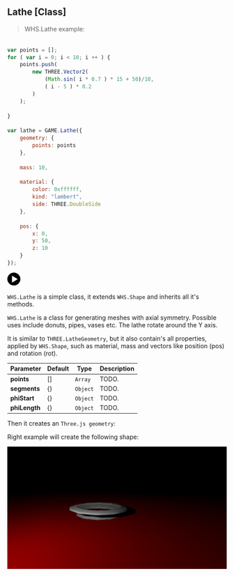 <h2 class="ws" id="lathe">Lathe [Class]</h2>

> WHS.Lathe example:

```javascript

var points = [];
for ( var i = 0; i < 10; i ++ ) {
    points.push( 
        new THREE.Vector2( 
            (Math.sin( i * 0.7 ) * 15 + 50)/10, 
            ( i - 5 ) * 0.2 
        ) 
    );

}

var lathe = GAME.Lathe({
    geometry: {
        points: points
    },

    mass: 10,

    material: {
        color: 0xffffff,
        kind: "lambert",
        side: THREE.DoubleSide
    },

    pos: {
        x: 0,
        y: 50,
        z: 10
    }
});

```

<div id="lathe_ex" class="example output">
    <div class="splash" onclick="Lathe_example.start()">
        <img src="images/play.png" width="30" height="30">
    </div>
    <div class="actions">
        <i class="fa fa-pause"></i>
        <i class="fa fa-repeat" onclick="lathe.mesh.__dirtyPosition = true; lathe._pos.set(0, 50, 10);"></i>
    </div>
</div>

`WHS.Lathe` is a simple class, it extends `WHS.Shape` and inherits all it's methods.

`WHS.Lathe` is a class for generating meshes with axial symmetry. Possible uses include donuts, pipes, vases etc. The lathe rotate around the Y axis.

It is similar to `THREE.LatheGeometry`, but it also contain's all properties, applied by `WHS.Shape`, such as material, mass and vectors like position (pos) and rotation (rot).

Parameter      |       Default        | Type               | Description |
-------------- | -------------------- | ------------------ | ----------- |
**points**     | []                   | `Array`            | TODO.
**segments**   | {}                   | `Object`           | TODO.
**phiStart**   | {}                   | `Object`           | TODO.
**phiLength**  | {}                   | `Object`           | TODO.

Then it creates an `Three.js geometry`:

<script src="https://gist.github.com/sasha240100/06c3b07fc14e4d1a828d.js"></script>

Right example will create the following shape: 

<img src="images/shapes/lathe.png">
